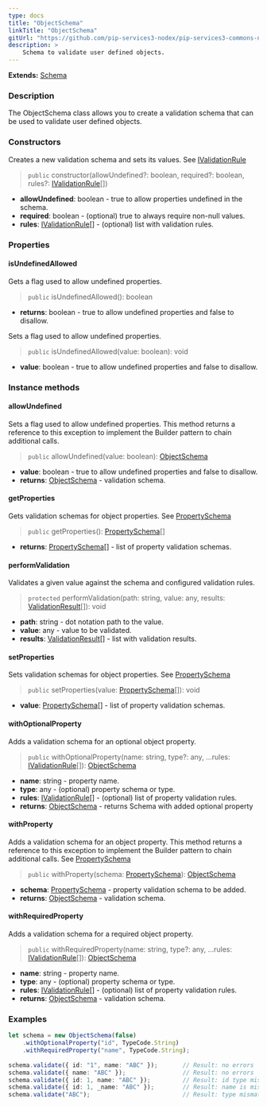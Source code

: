 ```yaml
---
type: docs
title: "ObjectSchema"
linkTitle: "ObjectSchema"
gitUrl: "https://github.com/pip-services3-nodex/pip-services3-commons-nodex"
description: >
    Schema to validate user defined objects.
---
```


**Extends:** [Schema](../schema)

### Description

The ObjectSchema class allows you to create a validation schema that can be used to validate user defined objects.

### Constructors
Creates a new validation schema and sets its values. 
See [IValidationRule](../ivalidation_rule)

> `public` constructor(allowUndefined?: boolean, required?: boolean, rules?: [IValidationRule](../ivalidation_rule)[])

- **allowUndefined**: boolean - true to allow properties undefined in the schema.
- **required**: boolean - (optional) true to always require non-null values.
- **rules**: [IValidationRule](../ivalidation_rule)[] - (optional) list with validation rules.

### Properties

#### isUndefinedAllowed
Gets a flag used to allow undefined properties.

> `public` isUndefinedAllowed(): boolean

- **returns**: boolean - true to allow undefined properties and false to disallow.

Sets a flag used to allow undefined properties.

> `public` isUndefinedAllowed(value: boolean): void

- **value**: boolean - true to allow undefined properties and false to disallow.

### Instance methods

#### allowUndefined
Sets a flag used to allow undefined properties.
This method returns a reference to this exception to implement the Builder pattern
to chain additional calls.

> `public` allowUndefined(value: boolean): [ObjectSchema](../object_schema)

- **value**: boolean - true to allow undefined properties and false to disallow.
- **returns**: [ObjectSchema](../object_schema) - validation schema.


#### getProperties
Gets validation schemas for object properties.
See [PropertySchema](../property_schema)

> `public` getProperties(): [PropertySchema](../property_schema)[]

- **returns**: [PropertySchema](../property_schema)[] - list of property validation schemas.


#### performValidation
Validates a given value against the schema and configured validation rules.

> `protected` performValidation(path: string, value: any, results: [ValidationResult](../validation_result)[]): void

- **path**: string - dot notation path to the value.
- **value**: any - value to be validated.
- **results**: [ValidationResult](../validation_result)[] - list with validation results.


#### setProperties
Sets validation schemas for object properties.
See [PropertySchema](../property_schema)

> `public` setProperties(value: [PropertySchema](../property_schema)[]): void

- **value**: [PropertySchema](../property_schema)[] - list of property validation schemas.


#### withOptionalProperty
Adds a validation schema for an optional object property.

> `public` withOptionalProperty(name: string, type?: any, ...rules: [IValidationRule](../ivalidation_rule)[]): [ObjectSchema]()

- **name**: string - property name.
- **type**: any - (optional) property schema or type.
- **rules**: [IValidationRule](../ivalidation_rule)[] - (optional) list of property validation rules.
- **returns**: [ObjectSchema]() - returns Schema with added optional property


#### withProperty
Adds a validation schema for an object property.
This method returns a reference to this exception to implement the Builder pattern
to chain additional calls.
See [PropertySchema](../property_schema)

> `public` withProperty(schema: [PropertySchema](../property_schema)): [ObjectSchema]()

- **schema**: [PropertySchema](../property_schema) - property validation schema to be added.
- **returns**: [ObjectSchema]() - validation schema.


#### withRequiredProperty
Adds a validation schema for a required object property.

> `public` withRequiredProperty(name: string, type?: any, ...rules: [IValidationRule](../ivalidation_rule)[]): [ObjectSchema]()

- **name**: string - property name.
- **type**: any - (optional) property schema or type.
- **rules**: [IValidationRule](../ivalidation_rule)[] - (optional) list of property validation rules.
- **returns**: [ObjectSchema]() - validation schema.

### Examples

```typescript
let schema = new ObjectSchema(false)
    .withOptionalProperty("id", TypeCode.String)
    .withRequiredProperty("name", TypeCode.String);
  
schema.validate({ id: "1", name: "ABC" });       // Result: no errors
schema.validate({ name: "ABC" });                // Result: no errors
schema.validate({ id: 1, name: "ABC" });         // Result: id type mismatch
schema.validate({ id: 1, _name: "ABC" });        // Result: name is missing, unexpected _name
schema.validate("ABC");                          // Result: type mismatch

```
